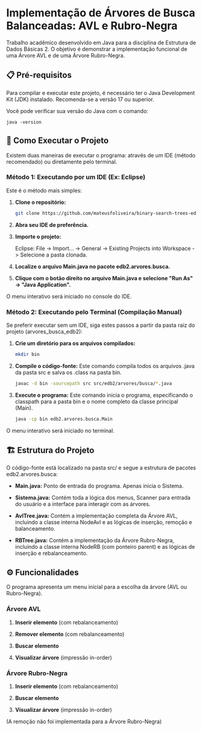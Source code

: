 # Implementação de Árvores de Busca Balanceadas: AVL e Rubro-Negra

Trabalho acadêmico desenvolvido em Java para a disciplina de Estrutura de Dados Básicas 2. O objetivo é demonstrar a implementação funcional de uma Árvore AVL e de uma Árvore Rubro-Negra.

## 📋 Pré-requisitos

Para compilar e executar este projeto, é necessário ter o Java Development Kit (JDK) instalado. Recomenda-se a versão 17 ou superior.

Você pode verificar sua versão do Java com o comando:

    java -version

## 🚀 Como Executar o Projeto

Existem duas maneiras de executar o programa: através de um IDE (método recomendado) ou diretamente pelo terminal.

### Método 1: Executando por um IDE (Ex: Eclipse)

Este é o método mais simples:

1. **Clone o repositório:**
    ```bash
    git clone https://github.com/mateusfoliveira/binary-search-trees-edb2.git
    ```

2. **Abra seu IDE de preferência.**

3. **Importe o projeto:**

    Eclipse: File -> Import... -> General -> Existing Projects into Workspace -> Selecione a pasta clonada.

4. **Localize o arquivo Main.java no pacote edb2.arvores.busca.**

5. **Clique com o botão direito no arquivo Main.java e selecione "Run As" -> "Java Application".**

O menu interativo será iniciado no console do IDE.

### Método 2: Executando pelo Terminal (Compilação Manual)

Se preferir executar sem um IDE, siga estes passos a partir da pasta raiz do projeto (arvores_busca_edb2):

1. **Crie um diretório para os arquivos compilados:**
    ```bash
    mkdir bin
    ```
2. **Compile o código-fonte:** Este comando compila todos os arquivos .java da pasta src e salva os .class na pasta bin.
    ```bash
    javac -d bin -sourcepath src src/edb2/arvores/busca/*.java
    ```

3. **Execute o programa:** Este comando inicia o programa, especificando o classpath para a pasta bin e o nome completo da classe principal (Main).
    ```bash
    java -cp bin edb2.arvores.busca.Main
    ```

O menu interativo será iniciado no terminal.

## 🏗️ Estrutura do Projeto

O código-fonte está localizado na pasta src/ e segue a estrutura de pacotes edb2.arvores.busca:

* **Main.java:** Ponto de entrada do programa. Apenas inicia o Sistema.

* **Sistema.java:** Contém toda a lógica dos menus, Scanner para entrada do usuário e a interface para interagir com as árvores.

* **AvlTree.java:** Contém a implementação completa da Árvore AVL, incluindo a classe interna NodeAvl e as lógicas de inserção, remoção e balanceamento.

* **RBTree.java:** Contém a implementação da Árvore Rubro-Negra, incluindo a classe interna NodeRB (com ponteiro parent) e as lógicas de inserção e rebalanceamento.

## ⚙️ Funcionalidades

O programa apresenta um menu inicial para a escolha da árvore (AVL ou Rubro-Negra).

### Árvore AVL

1. **Inserir elemento** (com rebalanceamento)

2. **Remover elemento** (com rebalanceamento)

3. **Buscar elemento**

4. **Visualizar árvore** (impressão in-order)

### Árvore Rubro-Negra

1. **Inserir elemento** (com rebalanceamento)

2. **Buscar elemento**

3. **Visualizar árvore** (impressão in-order)

(A remoção não foi implementada para a Árvore Rubro-Negra)
